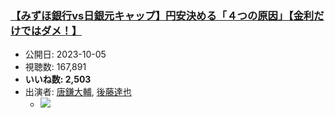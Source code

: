 ### [【みずほ銀行vs日銀元キャップ】円安決める「４つの原因」【金利だけではダメ！】](https://www.youtube.com/watch?v=HpkZbkCwfD4)
-   公開日: 2023-10-05
-   視聴数: 167,891
-   **いいね数: 2,503**
-   出演者: [唐鎌大輔](/rehacq_fan/people/唐鎌大輔 "wikilink"), [後藤達也](/rehacq_fan/people/後藤達也 "wikilink")
    - [![](https://img.youtube.com/vi/HpkZbkCwfD4/hqdefault.jpg)](https://www.youtube.com/watch?v=HpkZbkCwfD4)
